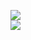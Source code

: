 [![](https://img.shields.io/badge/Made%20With-Github%20Spray-lightgrey.svg?style=for-the-badge&logo=github)](https://github.com/Annihil/github-spray#3374)  
[![](https://i.imgur.com/2DrTn0Z.gif)](https://github.com/Annihil/github-spray)
